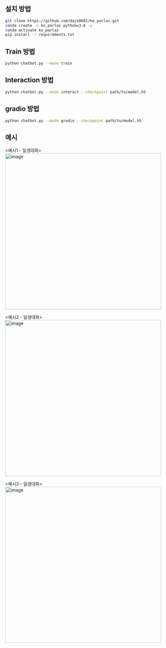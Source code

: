 
## 설치 방법
```sh
git clone https://github.com/daje0601/ko_parlai.git
conda create -n ko_parlai python=3.8 -y 
conda activate ko_parlai 
pip install -r requirements.txt
```

## Train 방법 
```sh
python chatbot.py --mode train
```

## Interaction 방법 
```sh
python chatbot.py --mode interact --checkpoint path/to/model.h5
```

## gradio 방법 
```sh
python chatbot.py --mode gradio --checkpoint path/to/model.h5
```

## 예시 
<예시1 - 일생대화>  
<img width="500" alt="image" src="https://user-images.githubusercontent.com/73736988/230777095-7821d6e8-9f43-453d-8325-aa8abbb72b0f.png">  
  
  
<예시2 - 일생대화>  
<img width="500" alt="image" src="https://user-images.githubusercontent.com/73736988/230777372-b959c118-528b-49fe-8ddc-ffa68979a14a.png">  
  
  
<예시3 - 일생대화>  
<img width="500" alt="image" src="https://user-images.githubusercontent.com/73736988/230777306-b537ff16-7293-40d4-a31e-63b36eac434d.png">  

